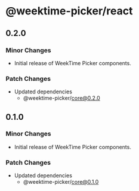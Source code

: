 # @weektime-picker/react

## 0.2.0

### Minor Changes

- Initial release of WeekTime Picker components.

### Patch Changes

- Updated dependencies
  - @weektime-picker/core@0.2.0

## 0.1.0

### Minor Changes

- Initial release of WeekTime Picker components.

### Patch Changes

- Updated dependencies
  - @weektime-picker/core@0.1.0
